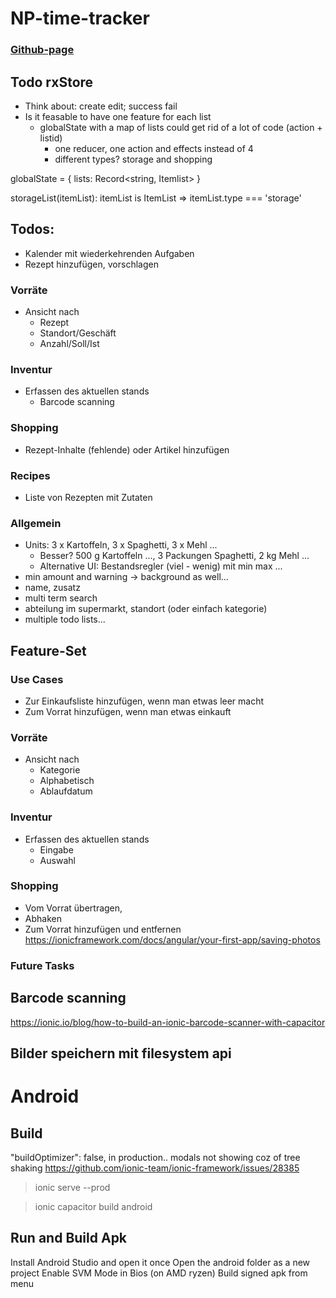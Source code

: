 # NP-time-tracker

### [Github-page](https://johnsmithdoe.github.io/np-time-tracker/)

## Todo rxStore
* Think about: create edit; success fail
* Is it feasable to have one feature for each list
  * globalState with a map of lists could get rid of a lot of code (action + listid)
    * one reducer, one action and effects instead of 4
    * different types? storage and shopping

globalState = {
lists: Record<string, Itemlist<any>>
}

storageList(itemList<any>): itemList is ItemList<IStorageItem>
=> itemList.type === 'storage'

     
## Todos:
* Kalender mit wiederkehrenden Aufgaben
* Rezept hinzufügen, vorschlagen
### Vorräte
* Ansicht nach
  * Rezept
  * Standort/Geschäft
  * Anzahl/Soll/Ist
### Inventur
* Erfassen des aktuellen stands
  * Barcode scanning
### Shopping
* Rezept-Inhalte (fehlende) oder Artikel hinzufügen
### Recipes
* Liste von Rezepten mit Zutaten
### Allgemein
* Units: 3 x Kartoffeln, 3 x Spaghetti, 3 x Mehl ...
  * Besser? 500 g Kartoffeln ..., 3 Packungen Spaghetti, 2 kg Mehl ...
  * Alternative UI: Bestandsregler (viel - wenig) mit min max ...
* min amount and warning -> background as well...
* name, zusatz
* multi term search
* abteilung im supermarkt, standort (oder einfach kategorie)
* multiple todo lists... 

## Feature-Set

### Use Cases
* Zur Einkaufsliste hinzufügen, wenn man etwas leer macht
* Zum Vorrat hinzufügen, wenn man etwas einkauft

### Vorräte
* Ansicht nach
  * Kategorie
  * Alphabetisch
  * Ablaufdatum

### Inventur
* Erfassen des aktuellen stands
  * Eingabe
  * Auswahl

### Shopping
* Vom Vorrat übertragen,
* Abhaken
* Zum Vorrat hinzufügen und entfernen
  https://ionicframework.com/docs/angular/your-first-app/saving-photos

### Future Tasks
## Barcode scanning
  https://ionic.io/blog/how-to-build-an-ionic-barcode-scanner-with-capacitor

## Bilder speichern mit filesystem api


Android
=======

Build
----

"buildOptimizer": false, in production.. modals not showing coz of tree shaking
https://github.com/ionic-team/ionic-framework/issues/28385
> ionic serve --prod

>ionic capacitor build android

Run and Build Apk
---
Install Android Studio and open it once
Open the android folder as a new project
Enable SVM Mode in Bios (on AMD ryzen)
Build signed apk from menu
